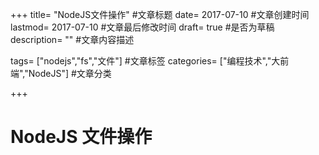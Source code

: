 +++ title= "NodeJS文件操作" #文章标题 date= 2017-07-10 #文章创建时间 lastmod= 2017-07-10 #文章最后修改时间 draft= true #是否为草稿 description= "" #文章内容描述

tags= ["nodejs","fs","文件"] #文章标签 categories= ["编程技术","大前端","NodeJS"] #文章分类

+++

# NodeJS 文件操作
